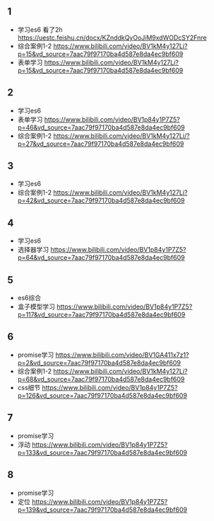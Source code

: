 ## 1
- 学习es6 看了2h https://uestc.feishu.cn/docx/KZnddkQyOoJiM9xdWODcSY2Fnre
- 综合案例1-2 https://www.bilibili.com/video/BV1kM4y127Li?p=15&vd_source=7aac79f97170ba4d587e8da4ec9bf609
- 表单学习 https://www.bilibili.com/video/BV1kM4y127Li?p=15&vd_source=7aac79f97170ba4d587e8da4ec9bf609

## 2
- 学习es6
- 表单学习 https://www.bilibili.com/video/BV1p84y1P7Z5?p=46&vd_source=7aac79f97170ba4d587e8da4ec9bf609
- 综合案例1-2 https://www.bilibili.com/video/BV1kM4y127Li/?p=27&vd_source=7aac79f97170ba4d587e8da4ec9bf609

## 3
- 学习es6
- 综合案例1-2 https://www.bilibili.com/video/BV1kM4y127Li?p=42&vd_source=7aac79f97170ba4d587e8da4ec9bf609

## 4
- 学习es6
- 选择器学习 https://www.bilibili.com/video/BV1p84y1P7Z5?p=64&vd_source=7aac79f97170ba4d587e8da4ec9bf609

## 5
- es6综合
- 盒子模型学习 https://www.bilibili.com/video/BV1p84y1P7Z5?p=117&vd_source=7aac79f97170ba4d587e8da4ec9bf609

## 6
- promise学习 https://www.bilibili.com/video/BV1GA411x7z1?p=2&vd_source=7aac79f97170ba4d587e8da4ec9bf609
- 综合案例1-2 https://www.bilibili.com/video/BV1kM4y127Li?p=68&vd_source=7aac79f97170ba4d587e8da4ec9bf609
- css细节 https://www.bilibili.com/video/BV1p84y1P7Z5?p=126&vd_source=7aac79f97170ba4d587e8da4ec9bf609

## 7
- promise学习
- 浮动 https://www.bilibili.com/video/BV1p84y1P7Z5?p=133&vd_source=7aac79f97170ba4d587e8da4ec9bf609

## 8
- promise学习
- 定位 https://www.bilibili.com/video/BV1p84y1P7Z5?p=139&vd_source=7aac79f97170ba4d587e8da4ec9bf609
